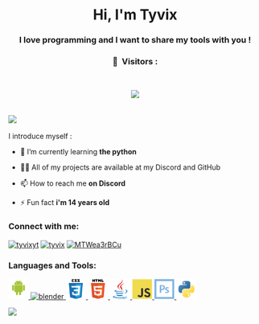 <h1 align="center">Hi, I'm Tyvix</h1>
<h3 align="center">I love programming and I want to share my tools with you !</h3>

### <p align="center">👀 &nbsp;Visitors :</p>
<br>
<p align="center">
  <img src="https://profile-counter.glitch.me/tyvix/count.svg" />
</p>
<br>

<a>
  <img height="150em" src="https://github-readme-stats-eight-theta.vercel.app/api/top-langs/?username=tyvix&layout=compact&langs_count=8&theme=react&locale=fr"/>
</a>

I introduce myself :

- 🌱 I’m currently learning **the python**

- 👨‍💻 All of my projects are available at my Discord and GitHub

- 📫 How to reach me **on Discord**

- ⚡ Fun fact **i'm 14 years old**
  
<h3 align="left">Connect with me:</h3>
<p align="left">
<a href="https://twitter.com/tyvixyt" target="blank"><img align="center" src="https://raw.githubusercontent.com/rahuldkjain/github-profile-readme-generator/master/src/images/icons/Social/twitter.svg" alt="tyvixyt" height="30" width="40" /></a>
<a href="https://www.youtube.com/c/tyvix" target="blank"><img align="center" src="https://raw.githubusercontent.com/rahuldkjain/github-profile-readme-generator/master/src/images/icons/Social/youtube.svg" alt="tyvix" height="30" width="40" /></a>
<a href="https://discord.gg/MTWea3rBCu" target="blank"><img align="center" src="https://raw.githubusercontent.com/rahuldkjain/github-profile-readme-generator/master/src/images/icons/Social/discord.svg" alt="MTWea3rBCu" height="30" width="40" /></a>
</p>

<h3 align="left">Languages and Tools:</h3>
<p align="left"> <a href="https://developer.android.com" target="_blank" rel="noreferrer"> <img src="https://raw.githubusercontent.com/devicons/devicon/master/icons/android/android-original-wordmark.svg" alt="android" width="40" height="40"/> </a> <a href="https://www.blender.org/" target="_blank" rel="noreferrer"> <img src="https://download.blender.org/branding/community/blender_community_badge_white.svg" alt="blender" width="40" height="40"/> </a> <a href="https://www.w3schools.com/css/" target="_blank" rel="noreferrer"> <img src="https://raw.githubusercontent.com/devicons/devicon/master/icons/css3/css3-original-wordmark.svg" alt="css3" width="40" height="40"/> </a> <a href="https://www.w3.org/html/" target="_blank" rel="noreferrer"> <img src="https://raw.githubusercontent.com/devicons/devicon/master/icons/html5/html5-original-wordmark.svg" alt="html5" width="40" height="40"/> </a> <a href="https://www.java.com" target="_blank" rel="noreferrer"> <img src="https://raw.githubusercontent.com/devicons/devicon/master/icons/java/java-original.svg" alt="java" width="40" height="40"/> </a> <a href="https://developer.mozilla.org/en-US/docs/Web/JavaScript" target="_blank" rel="noreferrer"> <img src="https://raw.githubusercontent.com/devicons/devicon/master/icons/javascript/javascript-original.svg" alt="javascript" width="40" height="40"/> </a> <a href="https://www.photoshop.com/en" target="_blank" rel="noreferrer"> <img src="https://raw.githubusercontent.com/devicons/devicon/master/icons/photoshop/photoshop-line.svg" alt="photoshop" width="40" height="40"/> </a> <a href="https://www.python.org" target="_blank" rel="noreferrer"> <img src="https://raw.githubusercontent.com/devicons/devicon/master/icons/python/python-original.svg" alt="python" width="40" height="40"/> </a> </p>

<img height="180em" src="https://github-readme-stats-eight-theta.vercel.app/api?username=tyvix&show_icons=true&theme=react&include_all_commits=true&locale=fr"/>
